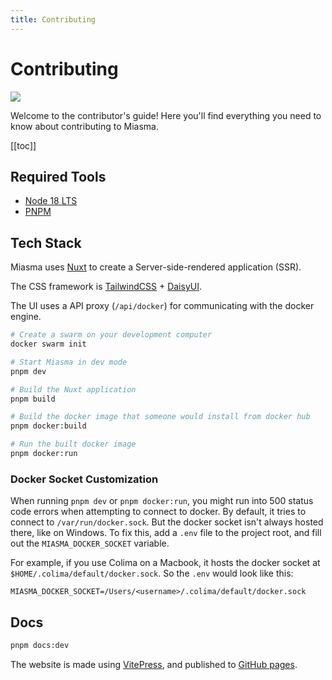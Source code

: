 ```yaml
---
title: Contributing
---
```


# Contributing

<a href="https://github.com/aklinker1/miasma/graphs/contributors">
  <img src="https://contrib.rocks/image?repo=aklinker1/miasma" />
</a>

Welcome to the contributor's guide! Here you'll find everything you need to know about contributing to Miasma.

[[toc]]

## Required Tools

- [Node 18 LTS](https://nodejs.org/)
- [PNPM](https://pnpm.io)

## Tech Stack

Miasma uses [Nuxt](https://nuxt.com) to create a Server-side-rendered application (SSR).

The CSS framework is [TailwindCSS](https://tailwindcss.com/) + [DaisyUI](https://daisyui.com/).

The UI uses a API proxy (`/api/docker`) for communicating with the docker engine.

```bash
# Create a swarm on your development computer
docker swarm init

# Start Miasma in dev mode
pnpm dev

# Build the Nuxt application
pnpm build

# Build the docker image that someone would install from docker hub
pnpm docker:build

# Run the built docker image
pnpm docker:run
```

### Docker Socket Customization

When running `pnpm dev` or `pnpm docker:run`, you might run into 500 status code errors when attempting to connect to docker. By default, it tries to connect to `/var/run/docker.sock`. But the docker socket isn't always hosted there, like on Windows. To fix this, add a `.env` file to the project root, and fill out the `MIASMA_DOCKER_SOCKET` variable.

For example, if you use Colima on a Macbook, it hosts the docker socket at `$HOME/.colima/default/docker.sock`. So the `.env` would look like this:

```env
MIASMA_DOCKER_SOCKET=/Users/<username>/.colima/default/docker.sock
```

## Docs

```bash
pnpm docs:dev
```

The website is made using [VitePress](https://v2.vuepress.vuejs.org/), and published to [GitHub pages](https://pages.github.com/).
